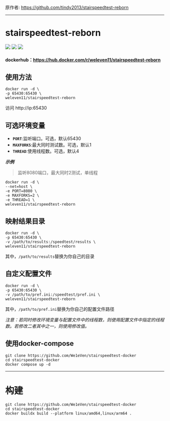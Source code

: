 原作者: https://github.com/tindy2013/stairspeedtest-reborn

---

# stairspeedtest-reborn
<img src="https://img.shields.io/github/license/We1eVen/stairspeedtest-docker.svg"/>  <img src="https://img.shields.io/github/last-commit/We1eVen/stairspeedtest-docker.svg"/>  <img src="https://img.shields.io/docker/image-size/weleven11/stairspeedtest-reborn/latest"/>  

#### dockerhub：https://hub.docker.com/r/weleven11/stairspeedtest-reborn

## 使用方法

```
docker run -d \
-p 65430:65430 \
weleven11/stairspeedtest-reborn
```
访问 http://ip:65430

## 可选环境变量

* __`PORT`__:监听端口。可选，默认65430
* __`MAXFORKS`__:最大同时测试数。可选，默认1
* __`THREAD`__:使用线程数。可选，默认4

***示例***

>监听8080端口，最大同时2测试，单线程
```
docker run -d \
--net=host \
-e PORT=8080 \
-e MAXFORKS=2 \
-e THREAD=1 \
weleven11/stairspeedtest-reborn
```

## 映射结果目录

```
docker run -d \
-p 65430:65430 \
-v /path/to/results:/speedtest/results \
weleven11/stairspeedtest-reborn
```
其中，`/path/to/results`替换为你自己的目录

## 自定义配置文件

```
docker run -d \
-p 65430:65430 \
-v /path/to/pref.ini:/speedtest/pref.ini \
weleven11/stairspeedtest-reborn
```
其中，`/path/to/pref.ini`替换为你自己的配置文件路径

*注意：若同时修改环境变量与配置文件中的线程数，则使用配置文件中指定的线程数。若修改二者其中之一，则使用修改值。*

## 使用docker-compose

```
git clone https://github.com/We1eVen/stairspeedtest-docker
cd stairspeedtest-docker
docker compose up -d
```

---

# 构建

```
git clone https://github.com/We1eVen/stairspeedtest-docker
cd stairspeedtest-docker
docker buildx build --platform linux/amd64,linux/arm64 .
```